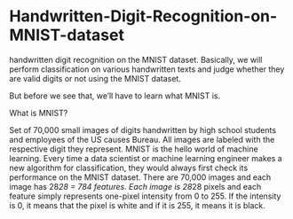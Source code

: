 # Handwritten-Digit-Recognition-on-MNIST-dataset
handwritten digit recognition on the MNIST dataset. Basically, we will perform classification on various handwritten texts and judge whether they are valid digits or not using the MNIST dataset.

But before we see that, we’ll have to learn what MNIST is.

What is MNIST?

Set of 70,000 small images of digits handwritten by high school students and employees of the US causes Bureau.
All images are labeled with the respective digit they represent.
MNIST is the hello world of machine learning. Every time a data scientist or machine learning engineer makes a new algorithm for classification, they would always first check its performance on the MNIST dataset.
There are 70,000 images and each image has 28*28 = 784 features.
Each image is 28*28 pixels and each feature simply represents one-pixel intensity from 0 to 255. If the intensity is 0, it means that the pixel is white and if it is 255, it means it is black.
